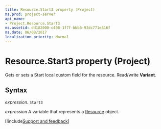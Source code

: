 ```yaml
---
title: Resource.Start3 property (Project)
ms.prod: project-server
api_name:
- Project.Resource.Start3
ms.assetid: dd182000-c498-1f7f-bbb6-93dc771e816f
ms.date: 06/08/2017
localization_priority: Normal
---
```



# Resource.Start3 property (Project)

Gets or sets a Start local custom field for the resource. Read/write  **Variant**.


## Syntax

_expression_. `Start3`

_expression_ A variable that represents a [Resource](./Project.Resource.md) object.

[!include[Support and feedback](~/includes/feedback-boilerplate.md)]